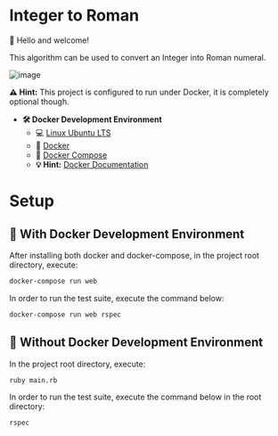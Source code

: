 # Integer to Roman

👋 Hello and welcome!

This algorithm can be used to convert an Integer into Roman numeral.

![image](https://user-images.githubusercontent.com/15835917/208356848-01999481-848a-4b6c-bd6c-8fc84e29d8ec.png)


**:warning: Hint:** This project is configured to run under Docker, it is completely optional though.

- **🛠 Docker Development Environment**
    - :computer: [Linux Ubuntu LTS](https://ubuntu.com/download/desktop)
    - 🐳 [Docker](https://docs.docker.com/engine/installation/)
    - 🐳 [Docker Compose](https://docs.docker.com/compose/)
    - **💡 Hint:** [Docker Documentation](https://docs.docker.com/)

# Setup

## 🐳 With Docker Development Environment

After installing both docker and docker-compose, in the project root directory, execute:

```sh
docker-compose run web
```

In order to run the test suite, execute the command below:

```sh
docker-compose run web rspec
```

## 🐳 Without Docker Development Environment

In the project root directory, execute:

```sh
ruby main.rb
```

In order to run the test suite, execute the command below in the root directory:

```sh
rspec
```
